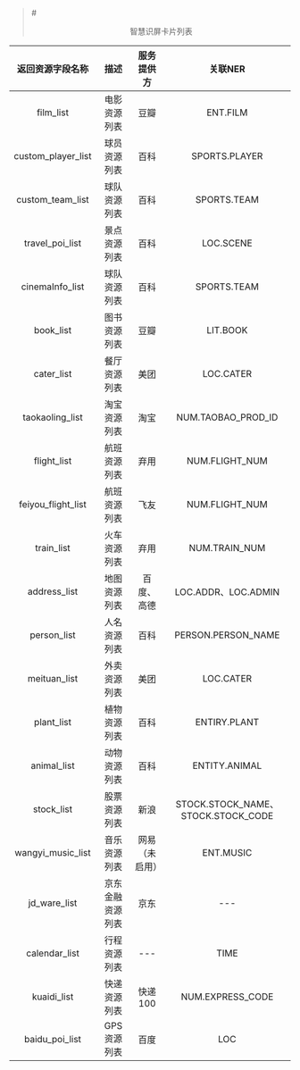 >#<center>智慧识屏卡片列表<center/>

| 返回资源字段名称 |描述| 服务提供方 | 关联NER |
|:---:|:---:|:---:|:---:|
| film_list| 电影资源列表| 豆瓣| ENT.FILM|
| custom_player_list| 球员资源列表| 百科| SPORTS.PLAYER|
| custom_team_list| 球队资源列表| 百科| SPORTS.TEAM|
| travel_poi_list| 景点资源列表| 百科| LOC.SCENE|
| cinemaInfo_list| 球队资源列表| 百科| SPORTS.TEAM|
| book_list| 图书资源列表| 豆瓣| LIT.BOOK|
| cater_list| 餐厅资源列表| 美团| LOC.CATER|
| taokaoling_list| 淘宝资源列表| 淘宝| NUM.TAOBAO_PROD_ID|
| flight_list| 航班资源列表| 弃用| NUM.FLIGHT_NUM|
| feiyou_flight_list| 航班资源列表| 飞友| NUM.FLIGHT_NUM|
| train_list| 火车资源列表| 弃用| NUM.TRAIN_NUM|
| address_list| 地图资源列表| 百度、高德| LOC.ADDR、LOC.ADMIN|
| person_list| 人名资源列表| 百科| PERSON.PERSON_NAME|
| meituan_list| 外卖资源列表| 美团| LOC.CATER|
| plant_list| 植物资源列表| 百科| ENTIRY.PLANT|
| animal_list| 动物资源列表| 百科| ENTITY.ANIMAL|
| stock_list| 股票资源列表| 新浪| STOCK.STOCK_NAME、STOCK.STOCK_CODE|
| wangyi_music_list| 音乐资源列表| 网易（未启用）| ENT.MUSIC|
| jd_ware_list| 京东金融资源列表| 京东| ---|
| calendar_list| 行程资源列表| ---| TIME|
| kuaidi_list| 快递资源列表| 快递100| NUM.EXPRESS_CODE|
| baidu_poi_list| GPS资源列表| 百度| LOC|
